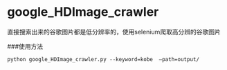 # google_HDImage_crawler

直接搜索出来的谷歌图片都是低分辨率的，使用selenium爬取高分辨的谷歌图片

###使用方法

```
python google_HDImage_crawler.py --keyword=kobe  —path=output/
```

